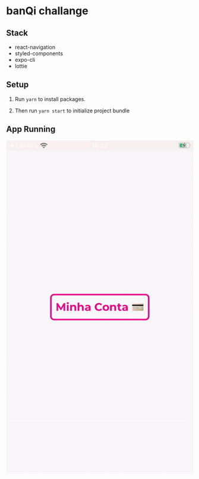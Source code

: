 # banQi challange

## Stack
- react-navigation
- styled-components
- expo-cli
- lottie
## Setup

1. Run `yarn` to install packages.

2. Then run `yarn start` to initialize project bundle

## App Running

![gif who demonstrates app](demo.gif "App live running")

